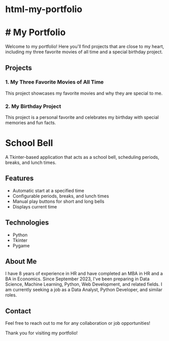 # html-my-portfolio
# # My Portfolio

Welcome to my portfolio! Here you'll find projects that are close to my heart, including my three favorite movies of all time and a special birthday project.

## Projects

### 1. My Three Favorite Movies of All Time
This project showcases my favorite movies and why they are special to me.


### 2. My Birthday Project
This project is a personal favorite and celebrates my birthday with special memories and fun facts.

# School Bell

A Tkinter-based application that acts as a school bell, scheduling periods, breaks, and lunch times.

## Features

- Automatic start at a specified time
- Configurable periods, breaks, and lunch times
- Manual play buttons for short and long bells
- Displays current time

## Technologies

- Python
- Tkinter
- Pygame


## About Me
I have 8 years of experience in HR and have completed an MBA in HR and a BA in Economics. Since September 2023, I've been preparing in Data Science, Machine Learning, Python, Web Development, and related fields. I am currently seeking a job as a Data Analyst, Python Developer, and similar roles.

## Contact
Feel free to reach out to me for any collaboration or job opportunities!



Thank you for visiting my portfolio!
